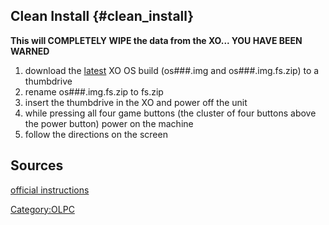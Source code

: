## Clean Install {#clean_install}

**This will COMPLETELY WIPE the data from the XO... YOU HAVE BEEN
WARNED**

1.  download the
    [latest](http://download.laptop.org/xo-1/os/official/latest/) XO OS
    build (os###.img and os###.img.fs.zip) to a thumbdrive
2.  rename os###.img.fs.zip to fs.zip
3.  insert the thumbdrive in the XO and power off the unit
4.  while pressing all four game buttons (the cluster of four buttons
    above the power button) power on the machine
5.  follow the directions on the screen

## Sources

[official
instructions](http://wiki.laptop.org/go/Olpc-update#Simple_offline_update)

[Category:OLPC](Category:OLPC)
